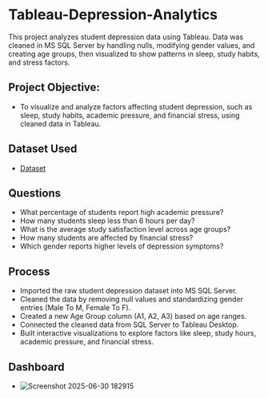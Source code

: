 # Tableau-Depression-Analytics
This project analyzes student depression data using Tableau. Data was cleaned in MS SQL Server by handling nulls, modifying gender values, and creating age groups, then visualized to show patterns in sleep, study habits, and stress factors.

## Project Objective:
- To visualize and analyze factors affecting student depression, such as sleep, study habits, academic pressure, and financial stress, using cleaned data in Tableau.

## Dataset Used
- <a href="https://github.com/kunalkadu2001/Tableau-Depression-Analytics/blob/main/Depression%2BStudent%2BDataset.csv">Dataset</a>

## Questions

- What percentage of students report high academic pressure?
- How many students sleep less than 6 hours per day?
- What is the average study satisfaction level across age groups?
- How many students are affected by financial stress?
- Which gender reports higher levels of depression symptoms?


## Process

- Imported the raw student depression dataset into MS SQL Server.
- Cleaned the data by removing null values and standardizing gender entries (Male To M, Female To F).
- Created a new Age Group column (A1, A2, A3) based on age ranges.
- Connected the cleaned data from SQL Server to Tableau Desktop.
- Built interactive visualizations to explore factors like sleep, study hours, academic pressure, and financial stress.

## Dashboard
- ![Screenshot 2025-06-30 182915](https://github.com/user-attachments/assets/69b3e8a0-56e3-4ff3-8ac2-98efdca5eda6)
